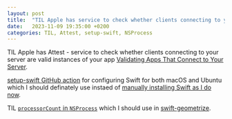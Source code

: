 ```yaml
---
layout: post
title:  "TIL Apple has service to check whether clients connecting to your server are valid instances of your app"
date:   2023-11-09 19:35:00 +0200
categories: TIL, Attest, setup-swift, NSProcess
---
```

TIL Apple has Attest - service to check whether clients connecting to your server are valid instances of your app [Validating Apps That Connect to Your Server](https://developer.apple.com/documentation/devicecheck/validating_apps_that_connect_to_your_server).

[setup-swift GitHub action](https://github.com/swift-actions/setup-swift) for configuring Swift for both macOS and Ubuntu which I should definately use instaed of [manually installing Swift as I do now](https://github.com/valeriyvan/swift-geometrize/blob/main/.github/workflows/build-run-tests-ubuntu.yml).

TIL [`processorCount` in `NSProcess`](https://developer.apple.com/documentation/foundation/nsprocessinfo/1415622-processorcount) which I should use in [swift-geometrize](https://github.com/valeriyvan/swift-geometrize).
